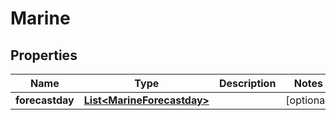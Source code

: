 
# Marine

## Properties
Name | Type | Description | Notes
------------ | ------------- | ------------- | -------------
**forecastday** | [**List&lt;MarineForecastday&gt;**](MarineForecastday.md) |  |  [optional]




